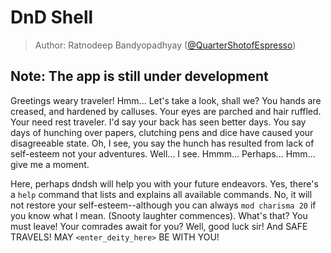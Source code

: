 # DnD Shell

> Author: Ratnodeep Bandyopadhyay ([@QuarterShotofEspresso]())

## Note: The app is still under development

Greetings weary traveler! Hmm... Let's take a look, shall we? You hands are creased,
and hardened by calluses. Your eyes are parched and hair ruffled.
Your need rest traveler. I'd say your back has seen better days.
You say days of hunching over papers, clutching pens and dice have caused your disagreeable state.
Oh, I see, you say the hunch has resulted from lack of self-esteem not your adventures.
Well... I see. Hmmm... Perhaps... Hmm... give me a moment.

Here, perhaps dndsh will help you with your future endeavors. Yes, there's a `help` command
that lists and explains all available commands. 
No, it will not restore your self-esteem--although you can always `mod charisma 20` if you know
what I mean. (Snooty laughter commences).
What's that? You must leave!
Your comrades await for you? Well, good luck sir! And SAFE TRAVELS! MAY
`<enter_deity_here>` BE WITH YOU!

